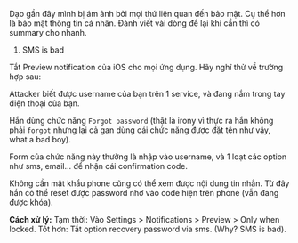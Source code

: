 Dạo gần đây mình bị ám ảnh bởi mọi thứ liên quan đến bảo mật. Cụ thể hơn là bảo mật thông tin cá nhân. Đành viết vài dòng để lại khi cần thì có summary cho nhanh.

1. SMS is bad

Tắt Preview notification của iOS cho mọi ứng dụng. Hãy nghĩ thử về trường hợp sau:

Attacker biết được username của bạn trên 1 service, và đang nắm trong tay điện thoại của bạn.

Hắn dùng chức năng `Forgot password` (thật là irony vì thực ra hắn không phải `forgot` nhưng lại cả gan dùng cái chức năng được đặt tên như vậy, what a bad boy).

Form của chức năng này thường là nhập vào username, và 1 loạt các option như sms, email... để nhận cái confirmation code.

Không cần mật khẩu phone cũng có thể xem được nội dung tin nhắn. Từ đây hắn có thể reset được password nhờ vào code hiện trên phone (vẫn đang được khóa).

**Cách xử lý:** Tạm thời: Vào Settings > Notifications > Preview > Only when locked. Tốt hơn: Tắt option recovery password via sms. (Why? SMS is bad).
